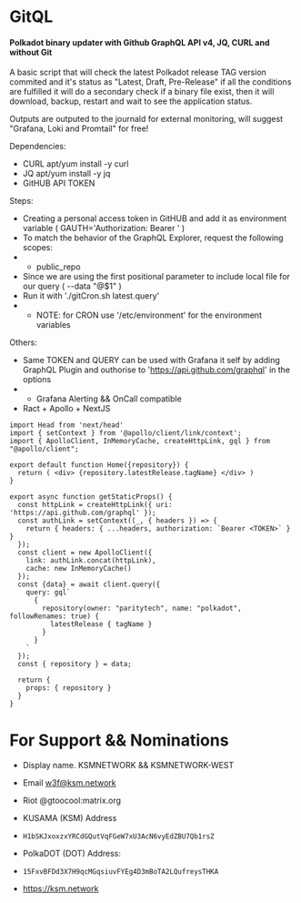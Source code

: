 # GitQL
#### Polkadot binary updater with Github GraphQL API v4, JQ, CURL and without Git

A basic script that will check the latest Polkadot release TAG version commited and it's status as "Latest, Draft, Pre-Release"
if all the conditions are fulfilled it will do a secondary check if a binary file exist, then it will download, backup, restart and wait to see the application status.

Outputs are outputed to the journald for external monitoring, will suggest "Grafana, Loki and Promtail" for free!

Dependencies: 
- CURL apt/yum install -y curl
- JQ apt/yum install -y jq
- GitHUB API TOKEN

Steps:
- Creating a personal access token in GitHUB and add it as environment variable ( GAUTH='Authorization: Bearer <TOKEN>' )
- To match the behavior of the GraphQL Explorer, request the following scopes:
- - public_repo
- Since we are using the first positional parameter to include local file for our query ( --data "@$1" )
- Run it with './gitCron.sh latest.query' 
- - NOTE: for CRON use '/etc/environment' for the environment variables 

Others:
- Same TOKEN and QUERY can be used with Grafana it self by adding GraphQL Plugin and outhorise to 'https://api.github.com/graphql' in the options
- - Grafana Alerting && OnCall compatible
- Ract + Apollo + NextJS

```
import Head from 'next/head'
import { setContext } from '@apollo/client/link/context';
import { ApolloClient, InMemoryCache, createHttpLink, gql } from "@apollo/client";

export default function Home({repository}) {
  return ( <div> {repository.latestRelease.tagName} </div> )
}

export async function getStaticProps() {
  const httpLink = createHttpLink({ uri: 'https://api.github.com/graphql' });
  const authLink = setContext((_, { headers }) => {
    return { headers: { ...headers, authorization: `Bearer <TOKEN>` } }
  });
  const client = new ApolloClient({
    link: authLink.concat(httpLink),
    cache: new InMemoryCache()
  });
  const {data} = await client.query({
    query: gql`
      { 
        repository(owner: "paritytech", name: "polkadot", followRenames: true) {
          latestRelease { tagName }
        }
      }
    `
  });
  const { repository } = data;

  return {
    props: { repository }
  }
}
```
  
# For Support && Nominations
- Display name. KSMNETWORK && KSMNETWORK-WEST 
- Email w3f@ksm.network
- Riot @gtoocool:matrix.org

- KUSAMA (KSM) Address
- ```H1bSKJxoxzxYRCdGQutVqFGeW7xU3AcN6vyEdZBU7Qb1rsZ```

- PolkaDOT (DOT) Address:
- ```15FxvBFDd3X7H9qcMGqsiuvFYEg4D3mBoTA2LQufreysTHKA```

- https://ksm.network
  
